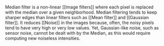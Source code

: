 Median filter is a non-linear [[Image filters]] where each pixel is replaced with the median over a given neighborhood.
Median filtering tends to keep sharper edges than linear filters such as [[Mean filter]] and [[Gaussian filter]]. It reduces [[Noise]] in the images because, often, the noisy pixels tend to have very high or very low values. 
Yet, Gaussian-like noise, such as sensor noise, cannot be dealt with by the Median, as this would require computing new noiseless intensities.